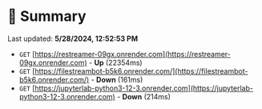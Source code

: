 # 📖 Summary
Last updated: **5/28/2024, 12:52:53 PM**

- `GET` [https://restreamer-09gx.onrender.com](https://restreamer-09gx.onrender.com) - **Up** (22354ms)
- `GET` [https://filestreambot-b5k6.onrender.com/](https://filestreambot-b5k6.onrender.com/) - **Down** (161ms)
- `GET` [https://jupyterlab-python3-12-3.onrender.com](https://jupyterlab-python3-12-3.onrender.com) - **Down** (214ms)
